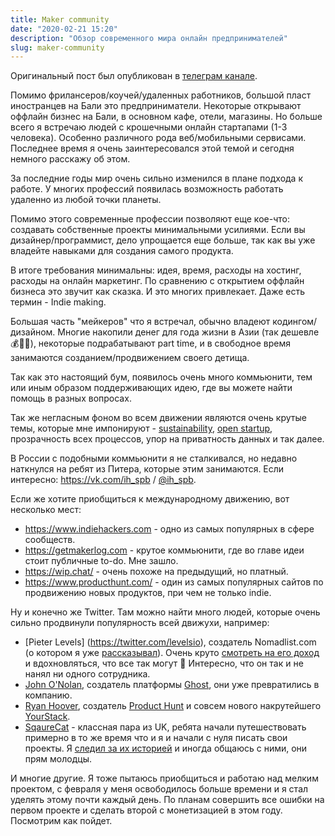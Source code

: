 ```yaml
---
title: Maker community
date: "2020-02-21 15:20"
description: "Обзор современного мира онлайн предпринимателей"
slug: maker-community
---
```


Оригинальный пост был опубликован в [телеграм канале](https://t.me/another_way_out/70).

Помимо фрилансеров/коучей/удаленных работников, большой пласт иностранцев на Бали это предприниматели. Некоторые открывают оффлайн бизнес на Бали, в основном кафе, отели, магазины. Но больше всего я встречаю людей с крошечными онлайн стартапами (1-3 человека). Особенно различного рода веб/мобильными сервисами. Последнее время я очень заинтересовался этой темой и сегодня немного расскажу об этом.

За последние годы мир очень сильно изменился в плане подхода к работе. У многих профессий появилась возможность работать удаленно из любой точки планеты.

Помимо этого современные профессии позволяют еще кое-что: создавать собственные проекты минимальными усилиями. Если вы дизайнер/программист, дело упрощается еще больше, так как вы уже владейте навыками для создания самого продукта.

В итоге требования минимальны: идея, время, расходы на хостинг, расходы на онлайн маркетинг. По сравнению с открытием оффлайн бизнеса это звучит как сказка. И это многих привлекает. Даже есть термин - Indie making.

Большая часть "мейкеров" что я встречал, обычно владеют кодингом/дизайном. Многие накопили денег для года жизни в Азии (так дешевле 💰🤷‍♂️), некоторые подрабатывают part time, и в свободное время занимаются созданием/продвижением своего детища.

Так как это настоящий бум, появилось очень много коммьюнити, тем или иным образом поддерживающих идею, где вы можете найти помощь в разных вопросах.

Так же негласным фоном во всем движении являются очень крутые темы, которые мне импонируют - [sustainability](https://ru.wikipedia.org/wiki/%D0%A3%D1%81%D1%82%D0%BE%D0%B9%D1%87%D0%B8%D0%B2%D0%BE%D1%81%D1%82%D1%8C_%D0%BE%D0%BA%D1%80%D1%83%D0%B6%D0%B0%D1%8E%D1%89%D0%B5%D0%B9_%D1%81%D1%80%D0%B5%D0%B4%D1%8B), [open startup](https://hackernoon.com/what-does-it-mean-to-be-an-open-startup-f4446984189), прозрачность всех процессов, упор на приватность данных и так далее.

В России с подобными коммьюнити я не сталкивался, но недавно наткнулся на ребят из Питера, которые этим занимаются. Если интересно: https://vk.com/ih_spb / [@ih_spb](https://t.me/ih_spb).

Если же хотите приобщиться к международному движению, вот несколько мест:

- https://www.indiehackers.com - одно из самых популярных в сфере сообществ.
- https://getmakerlog.com - крутое коммьюнити, где во главе идеи стоит публичные to-do. Мне зашло.
- https://wip.chat/ - очень похоже на предыдущий, но платный.
- https://www.producthunt.com/ - один из самых популярных сайтов по продвижению новых продуктов, при чем не только indie.

Ну и конечно же Twitter. Там можно найти много людей, которые очень сильно продвинули популярность всей движухи, например:

- [Pieter Levels] (https://twitter.com/levelsio), создатель Nomadlist.com (о котором я уже [рассказывал](https://t.me/another_way_out/41)). Очень круто [смотреть на его доход](https://nomadlist.com/open) и вдохновляться, что все так могут 🤑 Интересно, что он так и не нанял ни одного сотрудника.
- [John O'Nolan](https://twitter.com/JohnONolan), создатель платформы [Ghost](https://ghost.org), они уже превратились в компанию.
- [Ryan Hoover](https://twitter.com/rrhoover), создатель [Product Hunt](https://www.producthunt.com/) и совсем нового накрутейшего [YourStack](https://yourstack.com/).
- [SqaureCat](https://twitter.com/SquarecatWebDev) - классная пара из UK, ребята начали путешествовать примерно в то же время что и я и начали с нуля писать свои проекты. Я [следил за их историей](https://squarecat.io/) и иногда общаюсь с ними, они прям молодцы.

И многие другие. Я тоже пытаюсь приобщиться и работаю над мелким проектом, с февраля у меня освободилось больше времени и я стал уделять этому почти каждый день. По планам совершить все ошибки на первом проекте и сделать второй с монетизацией в этом году. Посмотрим как пойдет.

